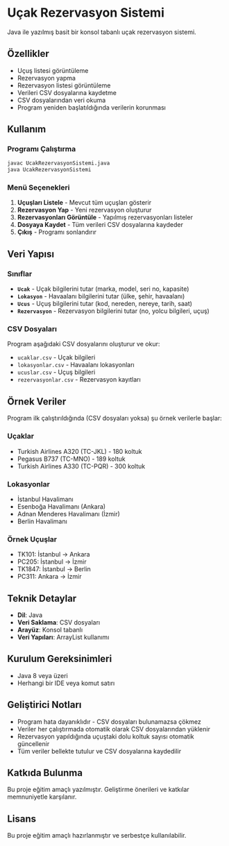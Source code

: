 # Uçak Rezervasyon Sistemi

Java ile yazılmış basit bir konsol tabanlı uçak rezervasyon sistemi.

## Özellikler

- Uçuş listesi görüntüleme
- Rezervasyon yapma
- Rezervasyon listesi görüntüleme
- Verileri CSV dosyalarına kaydetme
- CSV dosyalarından veri okuma
- Program yeniden başlatıldığında verilerin korunması

## Kullanım

### Programı Çalıştırma

```bash
javac UcakRezervasyonSistemi.java
java UcakRezervasyonSistemi
```

### Menü Seçenekleri

1. **Uçuşları Listele** - Mevcut tüm uçuşları gösterir
2. **Rezervasyon Yap** - Yeni rezervasyon oluşturur
3. **Rezervasyonları Görüntüle** - Yapılmış rezervasyonları listeler
4. **Dosyaya Kaydet** - Tüm verileri CSV dosyalarına kaydeder
5. **Çıkış** - Programı sonlandırır

## Veri Yapısı

### Sınıflar

- **`Ucak`** - Uçak bilgilerini tutar (marka, model, seri no, kapasite)
- **`Lokasyon`** - Havaalanı bilgilerini tutar (ülke, şehir, havaalanı)
- **`Ucus`** - Uçuş bilgilerini tutar (kod, nereden, nereye, tarih, saat)
- **`Rezervasyon`** - Rezervasyon bilgilerini tutar (no, yolcu bilgileri, uçuş)

### CSV Dosyaları

Program aşağıdaki CSV dosyalarını oluşturur ve okur:

- `ucaklar.csv` - Uçak bilgileri
- `lokasyonlar.csv` - Havaalanı lokasyonları
- `ucuslar.csv` - Uçuş bilgileri
- `rezervasyonlar.csv` - Rezervasyon kayıtları

## Örnek Veriler

Program ilk çalıştırıldığında (CSV dosyaları yoksa) şu örnek verilerle başlar:

### Uçaklar
- Turkish Airlines A320 (TC-JKL) - 180 koltuk
- Pegasus B737 (TC-MNO) - 189 koltuk
- Turkish Airlines A330 (TC-PQR) - 300 koltuk

### Lokasyonlar
- İstanbul Havalimanı
- Esenboğa Havalimanı (Ankara)
- Adnan Menderes Havalimanı (İzmir)
- Berlin Havalimanı

### Örnek Uçuşlar
- TK101: İstanbul → Ankara
- PC205: İstanbul → İzmir
- TK1847: İstanbul → Berlin
- PC311: Ankara → İzmir

## Teknik Detaylar

- **Dil**: Java
- **Veri Saklama**: CSV dosyaları
- **Arayüz**: Konsol tabanlı
- **Veri Yapıları**: ArrayList kullanımı

## Kurulum Gereksinimleri

- Java 8 veya üzeri
- Herhangi bir IDE veya komut satırı

## Geliştirici Notları

- Program hata dayanıklıdır - CSV dosyaları bulunamazsa çökmez
- Veriler her çalıştırmada otomatik olarak CSV dosyalarından yüklenir
- Rezervasyon yapıldığında uçuştaki dolu koltuk sayısı otomatik güncellenir
- Tüm veriler bellekte tutulur ve CSV dosyalarına kaydedilir

## Katkıda Bulunma

Bu proje eğitim amaçlı yazılmıştır. Geliştirme önerileri ve katkılar memnuniyetle karşılanır.

## Lisans

Bu proje eğitim amaçlı hazırlanmıştır ve serbestçe kullanılabilir.
